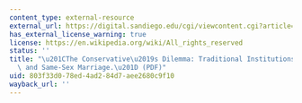 ```yaml
---
content_type: external-resource
external_url: https://digital.sandiego.edu/cgi/viewcontent.cgi?article=2927&context=sdlr
has_external_license_warning: true
license: https://en.wikipedia.org/wiki/All_rights_reserved
status: ''
title: "\u201CThe Conservative\u2019s Dilemma: Traditional Institutions, Social Change,\
  \ and Same-Sex Marriage.\u201D (PDF)"
uid: 803f33d0-78ed-4ad2-84d7-aee2680c9f10
wayback_url: ''
---
```

